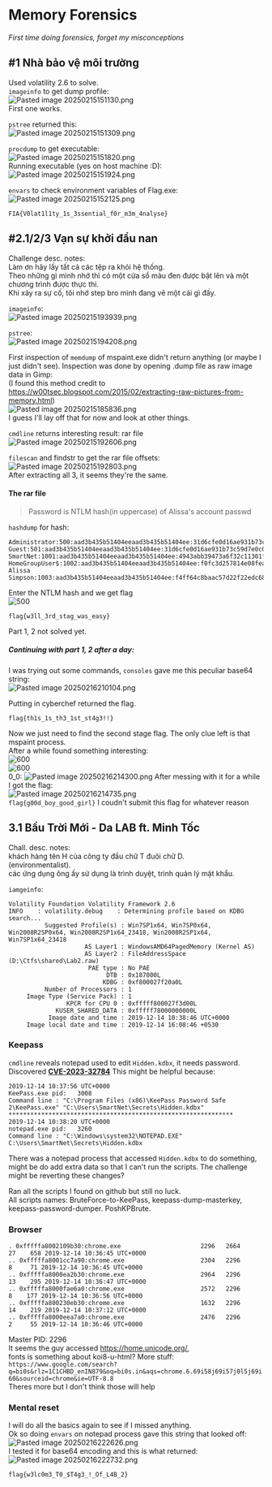 # Memory Forensics

*First time doing forensics, forget my misconceptions*

## #1 Nhà bảo vệ môi trường

Used volatility 2.6 to solve.  
`imageinfo` to get dump profile:  
![Pasted image 20250215151130.png](img/Pasted%20image%2020250215151130.png)  
First one works.  

`pstree` returned this:  
![Pasted image 20250215151309.png](img/Pasted%20image%2020250215151309.png)  

`procdump` to get executable:  
![Pasted image 20250215151820.png](img/Pasted%20image%2020250215151820.png)  
Running executable (yes on host machine :D):  
![Pasted image 20250215151924.png](img/Pasted%20image%2020250215151924.png)  

`envars` to check environment variables of Flag.exe:  
![Pasted image 20250215152125.png](img/Pasted%20image%2020250215152125.png)  

`FIA{V0lat1l1ty_1s_3ssential_f0r_m3m_4nalyse}`

## #2.1/2/3 Vạn sự khởi đầu nan

Challenge desc. notes:  
Làm ơn hãy lấy tất cả các tệp ra khỏi hệ thống.  
Theo những gì mình nhớ thì có một cửa sổ màu đen được bật lên và một chương trình được thực thi.  
Khi xảy ra sự cố, tôi nhớ step bro mình đang vẽ một cái gì đấy.  

`imageinfo`:  
![Pasted image 20250215193939.png](img/Pasted%20image%2020250215193939.png)

`pstree`:  
![Pasted image 20250215194208.png](img/Pasted%20image%2020250215194208.png)

First inspection of `memdump` of mspaint.exe didn't return anything (or maybe I just didn't see). Inspection was done by opening .dump file as raw image data in Gimp:  
(I found this method credit to https://w00tsec.blogspot.com/2015/02/extracting-raw-pictures-from-memory.html)  
![Pasted image 20250215185836.png](img/Pasted%20image%2020250215185836.png)    
I guess I'll lay off that for now and look at other things.

`cmdline` returns interesting result:  rar file  
![Pasted image 20250215192606.png](img/Pasted%20image%2020250215192606.png)  

`filescan` and findstr to get the rar file offsets:
![Pasted image 20250215192803.png](img/Pasted%20image%2020250215192803.png)  
After extracting all 3, it seems they're the same.

#### The rar file

> Password is NTLM hash(in uppercase) of Alissa's account passwd

`hashdump` for hash:  
```
Administrator:500:aad3b435b51404eeaad3b435b51404ee:31d6cfe0d16ae931b73c59d7e0c089c0:::
Guest:501:aad3b435b51404eeaad3b435b51404ee:31d6cfe0d16ae931b73c59d7e0c089c0:::
SmartNet:1001:aad3b435b51404eeaad3b435b51404ee:4943abb39473a6f32c11301f4987e7e0:::
HomeGroupUser$:1002:aad3b435b51404eeaad3b435b51404ee:f0fc3d257814e08fea06e63c5762ebd5:::
Alissa Simpson:1003:aad3b435b51404eeaad3b435b51404ee:f4ff64c8baac57d22f22edc681055ba6:::
```
Enter the NTLM hash and we get flag  
![500](img/Pasted%20image%2020250215192402.png)  

`flag{w3ll_3rd_stag_was_easy}`

Part 1, 2 not solved yet.  

##### Continuing with part 1, 2 after a day:  

I was trying out some commands, `consoles` gave me this peculiar base64 string:  
![Pasted image 20250216210104.png](img/Pasted%20image%2020250216210104.png)  

Putting in cyberchef returned the flag.

`flag{th1s_1s_th3_1st_st4g3!!}`

Now we just need to find the second stage flag. The only clue left is that mspaint process.  
After a while found something interesting:  
![600](img/Pasted%20image%2020250216213108.png)  
![600](img/Pasted%20image%2020250216214002.png)  
0_0:  ![Pasted image 20250216214300.png](img/Pasted%20image%2020250216214300.png)
After messing with it for a while I got the flag:  
![Pasted image 20250216214735.png](img/Pasted%20image%2020250216214735.png)  
`flag{g00d_boy_good_girl}` I coudn't submit this flag for whatever reason

## 3.1 Bầu Trời Mới - Da LAB ft. Minh Tốc

Chall. desc. notes:  
khách hàng tên H của công ty đầu chữ T đuôi chữ D.  
(environmentalist).  
các ứng dụng ông ấy sử dụng là trình duyệt, trình quản lý mật khẩu.  

`iamgeinfo`:  
```
Volatility Foundation Volatility Framework 2.6
INFO    : volatility.debug    : Determining profile based on KDBG search...
          Suggested Profile(s) : Win7SP1x64, Win7SP0x64, Win2008R2SP0x64, Win2008R2SP1x64_23418, Win2008R2SP1x64, Win7SP1x64_23418
                     AS Layer1 : WindowsAMD64PagedMemory (Kernel AS)
                     AS Layer2 : FileAddressSpace (D:\Ctfs\shared\Lab2.raw)
                      PAE type : No PAE
                           DTB : 0x187000L
                          KDBG : 0xf800027f20a0L
          Number of Processors : 1
     Image Type (Service Pack) : 1
                KPCR for CPU 0 : 0xfffff800027f3d00L
             KUSER_SHARED_DATA : 0xfffff78000000000L
           Image date and time : 2019-12-14 10:38:46 UTC+0000
     Image local date and time : 2019-12-14 16:08:46 +0530
```

### Keepass

`cmdline` reveals notepad used to edit `Hidden.kdbx`, it needs password.  
Discovered **[CVE-2023-32784](https://nvd.nist.gov/vuln/detail/CVE-2023-32784)** This might be helpful because:  
```
2019-12-14 10:37:56 UTC+0000
KeePass.exe pid:   3008
Command line : "C:\Program Files (x86)\KeePass Password Safe 2\KeePass.exe" "C:\Users\SmartNet\Secrets\Hidden.kdbx"
**************************************************************
2019-12-14 10:38:20 UTC+0000
notepad.exe pid:   3260
Command line : "C:\Windows\system32\NOTEPAD.EXE" C:\Users\SmartNet\Secrets\Hidden.kdbx
```  
There was a notepad process that accessed `Hidden.kdbx` to do something, might be do add extra data so that I can't run the scripts. The challenge might be reverting these changes?  

Ran all the scripts I found on github but still no luck.  
All scripts names: BruteForce-to-KeePass, keepass-dump-masterkey, keepass-password-dumper.  PoshKPBrute.  

### Browser

```
. 0xfffffa8002109b30:chrome.exe                      2296   2664     27    658 2019-12-14 10:36:45 UTC+0000
.. 0xfffffa8001cc7a90:chrome.exe                     2304   2296      8     71 2019-12-14 10:36:45 UTC+0000
.. 0xfffffa8000ea2b30:chrome.exe                     2964   2296     13    295 2019-12-14 10:36:47 UTC+0000
.. 0xfffffa8000fae6a0:chrome.exe                     2572   2296      8    177 2019-12-14 10:36:56 UTC+0000
.. 0xfffffa800230eb30:chrome.exe                     1632   2296     14    219 2019-12-14 10:37:12 UTC+0000
.. 0xfffffa8000eea7a0:chrome.exe                     2476   2296      2     55 2019-12-14 10:36:46 UTC+0000

```  
Master PID: 2296  
It seems the guy accessed https://home.unicode.org/,  
fonts is something about koi8-u-html? More stuff:  
`https://www.google.com/search?q=bi0s&rlz=1C1CHBD_enIN879&oq=bi0s.in&aqs=chrome.6.69i58j69i57j0l5j69i60&sourceid=chrome&ie=UTF-8.8`  
Theres more but I don't think those will help  

### Mental reset

I will do all the basics again to see if I missed anything.  
Ok so doing `envars` on notepad process gave this string that looked off:  
![Pasted image 20250216222626.png](img/Pasted%20image%2020250216222626.png)  
I tested it for base64 encoding and this is what returned:  
![Pasted image 20250216222732.png](img/Pasted%20image%2020250216222732.png)  

`flag{w3lc0m3_T0_$T4g3_!_Of_L4B_2}`
